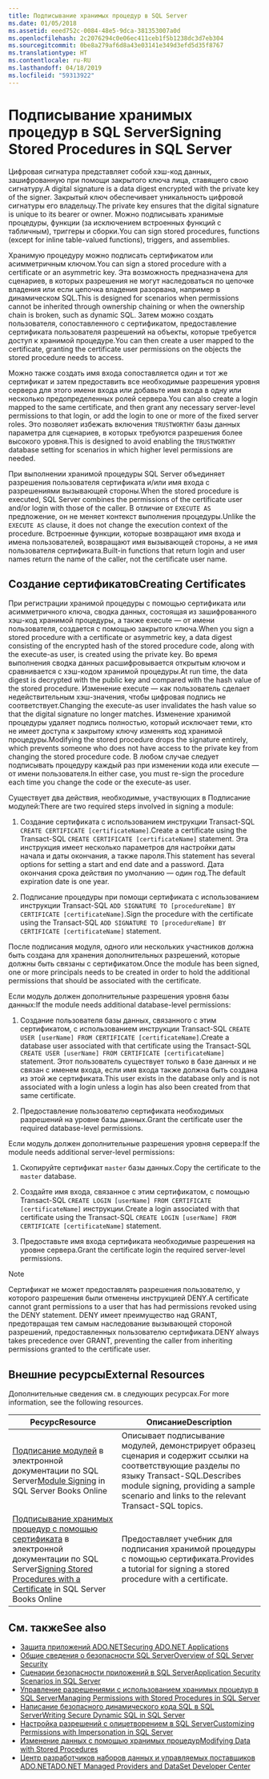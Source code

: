 ```yaml
---
title: Подписывание хранимых процедур в SQL Server
ms.date: 01/05/2018
ms.assetid: eeed752c-0084-48e5-9dca-381353007a0d
ms.openlocfilehash: 2c2076294c0e06ec411ceb1f5b1238dc3d7eb304
ms.sourcegitcommit: 0be8a279af6d8a43e03141e349d3efd5d35f8767
ms.translationtype: HT
ms.contentlocale: ru-RU
ms.lasthandoff: 04/18/2019
ms.locfileid: "59313922"
---
```

# <a name="signing-stored-procedures-in-sql-server"></a><span data-ttu-id="440d3-102">Подписывание хранимых процедур в SQL Server</span><span class="sxs-lookup"><span data-stu-id="440d3-102">Signing Stored Procedures in SQL Server</span></span>
 <span data-ttu-id="440d3-103">Цифровая сигнатура представляет собой хэш-код данных, зашифрованную при помощи закрытого ключа лица, ставящего свою сигнатуру.</span><span class="sxs-lookup"><span data-stu-id="440d3-103">A digital signature is a data digest encrypted with the private key of the signer.</span></span> <span data-ttu-id="440d3-104">Закрытый ключ обеспечивает уникальность цифровой сигнатуры его владельцу.</span><span class="sxs-lookup"><span data-stu-id="440d3-104">The private key ensures that the digital signature is unique to its bearer or owner.</span></span> <span data-ttu-id="440d3-105">Можно подписывать хранимые процедуры, функции (за исключением встроенных функций с табличным), триггеры и сборки.</span><span class="sxs-lookup"><span data-stu-id="440d3-105">You can sign stored procedures, functions (except for inline table-valued functions), triggers, and assemblies.</span></span>  
  
 <span data-ttu-id="440d3-106">Хранимую процедуру можно подписать сертификатом или асимметричным ключом.</span><span class="sxs-lookup"><span data-stu-id="440d3-106">You can sign a stored procedure with a certificate or an asymmetric key.</span></span> <span data-ttu-id="440d3-107">Эта возможность предназначена для сценариев, в которых разрешения не могут наследоваться по цепочке владения или если цепочка владения разорвана, например в динамическом SQL.</span><span class="sxs-lookup"><span data-stu-id="440d3-107">This is designed for scenarios when permissions cannot be inherited through ownership chaining or when the ownership chain is broken, such as dynamic SQL.</span></span> <span data-ttu-id="440d3-108">Затем можно создать пользователя, сопоставленного с сертификатом, предоставление сертификата пользователя разрешений на объекты, которые требуется доступ к хранимой процедуре.</span><span class="sxs-lookup"><span data-stu-id="440d3-108">You can then create a user mapped to the certificate, granting the certificate user permissions on the objects the stored procedure needs to access.</span></span>  

 <span data-ttu-id="440d3-109">Можно также создать имя входа сопоставляется один и тот же сертификат и затем предоставить все необходимые разрешения уровня сервера для этого имени входа или добавьте имя входа в одну или несколько предопределенных ролей сервера.</span><span class="sxs-lookup"><span data-stu-id="440d3-109">You can also create a login mapped to the same certificate, and then grant any necessary server-level permissions to that login, or add the login to one or more of the fixed server roles.</span></span> <span data-ttu-id="440d3-110">Это позволяет избежать включения `TRUSTWORTHY` базы данных параметра для сценариев, в которых требуются разрешения более высокого уровня.</span><span class="sxs-lookup"><span data-stu-id="440d3-110">This is designed to avoid enabling the `TRUSTWORTHY` database setting for scenarios in which higher level permissions are needed.</span></span>  
  
 <span data-ttu-id="440d3-111">При выполнении хранимой процедуры SQL Server объединяет разрешения пользователя сертификата и/или имя входа с разрешениями вызывающей стороны.</span><span class="sxs-lookup"><span data-stu-id="440d3-111">When the stored procedure is executed, SQL Server combines the permissions of the certificate user and/or login with those of the caller.</span></span> <span data-ttu-id="440d3-112">В отличие от `EXECUTE AS` предложение, он не меняет контекст выполнения процедуры.</span><span class="sxs-lookup"><span data-stu-id="440d3-112">Unlike the `EXECUTE AS` clause, it does not change the execution context of the procedure.</span></span> <span data-ttu-id="440d3-113">Встроенные функции, которые возвращают имя входа и имена пользователей, возвращают имя вызывающей стороны, а не имя пользователя сертификата.</span><span class="sxs-lookup"><span data-stu-id="440d3-113">Built-in functions that return login and user names return the name of the caller, not the certificate user name.</span></span>  
  
## <a name="creating-certificates"></a><span data-ttu-id="440d3-114">Создание сертификатов</span><span class="sxs-lookup"><span data-stu-id="440d3-114">Creating Certificates</span></span>  
 <span data-ttu-id="440d3-115">При регистрации хранимой процедуры с помощью сертификата или асимметричного ключа, сводка данных, состоящая из зашифрованного хэш-код хранимой процедуры, а также execute — от имени пользователя, создается с помощью закрытого ключа.</span><span class="sxs-lookup"><span data-stu-id="440d3-115">When you sign a stored procedure with a certificate or asymmetric key, a data digest consisting of the encrypted hash of the stored procedure code, along with the execute-as user, is created using the private key.</span></span> <span data-ttu-id="440d3-116">Во время выполнения сводка данных расшифровывается открытым ключом и сравнивается с хэш-кодом хранимой процедуры.</span><span class="sxs-lookup"><span data-stu-id="440d3-116">At run time, the data digest is decrypted with the public key and compared with the hash value of the stored procedure.</span></span> <span data-ttu-id="440d3-117">Изменение execute — как пользователь сделает недействительным хэш-значения, чтобы цифровая подпись не соответствует.</span><span class="sxs-lookup"><span data-stu-id="440d3-117">Changing the execute-as user invalidates the hash value so that the digital signature no longer matches.</span></span> <span data-ttu-id="440d3-118">Изменение хранимой процедуры удаляет подпись полностью, который исключает теми, кто не имеет доступа к закрытому ключу изменять код хранимой процедуры.</span><span class="sxs-lookup"><span data-stu-id="440d3-118">Modifying the stored procedure drops the signature entirely, which prevents someone who does not have access to the private key from changing the stored procedure code.</span></span> <span data-ttu-id="440d3-119">В любом случае следует подписывать процедуру каждый раз при изменении кода или execute — от имени пользователя.</span><span class="sxs-lookup"><span data-stu-id="440d3-119">In either case, you must re-sign the procedure each time you change the code or the execute-as user.</span></span>  
  
 <span data-ttu-id="440d3-120">Существует два действия, необходимые, участвующих в Подписание модулей:</span><span class="sxs-lookup"><span data-stu-id="440d3-120">There are two required steps involved in signing a module:</span></span>  
  
1. <span data-ttu-id="440d3-121">Создание сертификата с использованием инструкции Transact-SQL `CREATE CERTIFICATE [certificateName]`.</span><span class="sxs-lookup"><span data-stu-id="440d3-121">Create a certificate using the Transact-SQL `CREATE CERTIFICATE [certificateName]` statement.</span></span> <span data-ttu-id="440d3-122">Эта инструкция имеет несколько параметров для настройки даты начала и даты окончания, а также пароля.</span><span class="sxs-lookup"><span data-stu-id="440d3-122">This statement has several options for setting a start and end date and a password.</span></span> <span data-ttu-id="440d3-123">Дата окончания срока действия по умолчанию — один год.</span><span class="sxs-lookup"><span data-stu-id="440d3-123">The default expiration date is one year.</span></span>  
  
1. <span data-ttu-id="440d3-124">Подписание процедуры при помощи сертификата с использованием инструкции Transact-SQL `ADD SIGNATURE TO [procedureName] BY CERTIFICATE [certificateName]`.</span><span class="sxs-lookup"><span data-stu-id="440d3-124">Sign the procedure with the certificate using the Transact-SQL `ADD SIGNATURE TO [procedureName] BY CERTIFICATE [certificateName]` statement.</span></span>  

<span data-ttu-id="440d3-125">После подписания модуля, одного или нескольких участников должна быть создана для хранения дополнительных разрешений, которые должны быть связаны с сертификатом.</span><span class="sxs-lookup"><span data-stu-id="440d3-125">Once the module has been signed, one or more principals needs to be created in order to hold the additional permissions that should be associated with the certificate.</span></span>  

<span data-ttu-id="440d3-126">Если модуль должен дополнительные разрешения уровня базы данных:</span><span class="sxs-lookup"><span data-stu-id="440d3-126">If the module needs additional database-level permissions:</span></span>  
  
1. <span data-ttu-id="440d3-127">Создание пользователя базы данных, связанного с этим сертификатом, с использованием инструкции Transact-SQL `CREATE USER [userName] FROM CERTIFICATE [certificateName]`.</span><span class="sxs-lookup"><span data-stu-id="440d3-127">Create a database user associated with that certificate using the Transact-SQL `CREATE USER [userName] FROM CERTIFICATE [certificateName]` statement.</span></span> <span data-ttu-id="440d3-128">Этот пользователь существует только в базе данных и не связан с именем входа, если имя входа также должна быть создана из этой же сертификата.</span><span class="sxs-lookup"><span data-stu-id="440d3-128">This user exists in the database only and is not associated with a login unless a login has also been created from that same certificate.</span></span>  
  
1. <span data-ttu-id="440d3-129">Предоставление пользователю сертификата необходимых разрешений на уровне базы данных.</span><span class="sxs-lookup"><span data-stu-id="440d3-129">Grant the certificate user the required database-level permissions.</span></span>  
  
<span data-ttu-id="440d3-130">Если модуль должен дополнительные разрешения уровня сервера:</span><span class="sxs-lookup"><span data-stu-id="440d3-130">If the module needs additional server-level permissions:</span></span>  
  
1. <span data-ttu-id="440d3-131">Скопируйте сертификат `master` базы данных.</span><span class="sxs-lookup"><span data-stu-id="440d3-131">Copy the certificate to the `master` database.</span></span>  
 
1. <span data-ttu-id="440d3-132">Создайте имя входа, связанное с этим сертификатом, с помощью Transact-SQL `CREATE LOGIN [userName] FROM CERTIFICATE [certificateName]` инструкции.</span><span class="sxs-lookup"><span data-stu-id="440d3-132">Create a login associated with that certificate using the Transact-SQL `CREATE LOGIN [userName] FROM CERTIFICATE [certificateName]` statement.</span></span>  
  
1. <span data-ttu-id="440d3-133">Предоставьте имя входа сертификата необходимые разрешения на уровне сервера.</span><span class="sxs-lookup"><span data-stu-id="440d3-133">Grant the certificate login the required server-level permissions.</span></span>  
  
> [!NOTE]  
>  <span data-ttu-id="440d3-134">Сертификат не может предоставлять разрешения пользователю, у которого разрешения были отменены инструкцией DENY.</span><span class="sxs-lookup"><span data-stu-id="440d3-134">A certificate cannot grant permissions to a user that has had permissions revoked using the DENY statement.</span></span> <span data-ttu-id="440d3-135">DENY имеет преимущество над GRANT, предотвращая тем самым наследование вызывающей стороной разрешений, предоставленных пользователю сертификата.</span><span class="sxs-lookup"><span data-stu-id="440d3-135">DENY always takes precedence over GRANT, preventing the caller from inheriting permissions granted to the certificate user.</span></span>  
  
## <a name="external-resources"></a><span data-ttu-id="440d3-136">Внешние ресурсы</span><span class="sxs-lookup"><span data-stu-id="440d3-136">External Resources</span></span>  
 <span data-ttu-id="440d3-137">Дополнительные сведения см. в следующих ресурсах.</span><span class="sxs-lookup"><span data-stu-id="440d3-137">For more information, see the following resources.</span></span>  
  
|<span data-ttu-id="440d3-138">Ресурс</span><span class="sxs-lookup"><span data-stu-id="440d3-138">Resource</span></span>|<span data-ttu-id="440d3-139">Описание</span><span class="sxs-lookup"><span data-stu-id="440d3-139">Description</span></span>|  
|--------------|-----------------|  
|<span data-ttu-id="440d3-140">[Подписание модулей](https://go.microsoft.com/fwlink/?LinkId=98590) в электронной документации по SQL Server</span><span class="sxs-lookup"><span data-stu-id="440d3-140">[Module Signing](https://go.microsoft.com/fwlink/?LinkId=98590) in SQL Server Books Online</span></span>|<span data-ttu-id="440d3-141">Описывает подписывание модулей, демонстрирует образец сценария и содержит ссылки на соответствующие разделы по языку Transact-SQL.</span><span class="sxs-lookup"><span data-stu-id="440d3-141">Describes module signing, providing a sample scenario and links to the relevant Transact-SQL topics.</span></span>|  
|<span data-ttu-id="440d3-142">[Подписывание хранимых процедур с помощью сертификата](/sql/relational-databases/tutorial-signing-stored-procedures-with-a-certificate) в электронной документации по SQL Server</span><span class="sxs-lookup"><span data-stu-id="440d3-142">[Signing Stored Procedures with a Certificate](/sql/relational-databases/tutorial-signing-stored-procedures-with-a-certificate) in SQL Server Books Online</span></span>|<span data-ttu-id="440d3-143">Предоставляет учебник для подписания хранимой процедуры с помощью сертификата.</span><span class="sxs-lookup"><span data-stu-id="440d3-143">Provides a tutorial for signing a stored procedure with a certificate.</span></span>|  
  
## <a name="see-also"></a><span data-ttu-id="440d3-144">См. также</span><span class="sxs-lookup"><span data-stu-id="440d3-144">See also</span></span>

- [<span data-ttu-id="440d3-145">Защита приложений ADO.NET</span><span class="sxs-lookup"><span data-stu-id="440d3-145">Securing ADO.NET Applications</span></span>](../../../../../docs/framework/data/adonet/securing-ado-net-applications.md)
- [<span data-ttu-id="440d3-146">Общие сведения о безопасности SQL Server</span><span class="sxs-lookup"><span data-stu-id="440d3-146">Overview of SQL Server Security</span></span>](../../../../../docs/framework/data/adonet/sql/overview-of-sql-server-security.md)
- [<span data-ttu-id="440d3-147">Сценарии безопасности приложений в SQL Server</span><span class="sxs-lookup"><span data-stu-id="440d3-147">Application Security Scenarios in SQL Server</span></span>](../../../../../docs/framework/data/adonet/sql/application-security-scenarios-in-sql-server.md)
- [<span data-ttu-id="440d3-148">Управление разрешениями с использованием хранимых процедур в SQL Server</span><span class="sxs-lookup"><span data-stu-id="440d3-148">Managing Permissions with Stored Procedures in SQL Server</span></span>](../../../../../docs/framework/data/adonet/sql/managing-permissions-with-stored-procedures-in-sql-server.md)
- [<span data-ttu-id="440d3-149">Написание безопасного динамического кода SQL в SQL Server</span><span class="sxs-lookup"><span data-stu-id="440d3-149">Writing Secure Dynamic SQL in SQL Server</span></span>](../../../../../docs/framework/data/adonet/sql/writing-secure-dynamic-sql-in-sql-server.md)
- [<span data-ttu-id="440d3-150">Настройка разрешений с олицетворением в SQL Server</span><span class="sxs-lookup"><span data-stu-id="440d3-150">Customizing Permissions with Impersonation in SQL Server</span></span>](../../../../../docs/framework/data/adonet/sql/customizing-permissions-with-impersonation-in-sql-server.md)
- [<span data-ttu-id="440d3-151">Изменение данных с помощью хранимых процедур</span><span class="sxs-lookup"><span data-stu-id="440d3-151">Modifying Data with Stored Procedures</span></span>](../../../../../docs/framework/data/adonet/modifying-data-with-stored-procedures.md)
- [<span data-ttu-id="440d3-152">Центр разработчиков наборов данных и управляемых поставщиков ADO.NET</span><span class="sxs-lookup"><span data-stu-id="440d3-152">ADO.NET Managed Providers and DataSet Developer Center</span></span>](https://go.microsoft.com/fwlink/?LinkId=217917)
